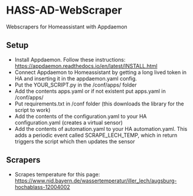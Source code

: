 # HASS-AD-WebScraper
Webscrapers for Homeassistant with Appdaemon

## Setup
- Install Appdaemon. Follow these instructions: https://appdaemon.readthedocs.io/en/latest/INSTALL.html
- Connect Appdaemon to Homeassistant by getting a long lived token in HA and inserting it in the appdaemon.yaml config.
- Put the YOUR_SCRIPT.py in the /conf/apps/ folder
- Add the contents apps.yaml or if not existent put apps.yaml in /conf/apps/
- Put requirements.txt in /conf folder (this downloads the library for the script to work)
- Add the contents of the configuration.yaml to your HA configuration.yaml (creates a virtual sensor)
- Add the contents of automation.yaml to your HA automation.yaml. This adds a periodic event called SCRAPE_LECH_TEMP, which in return triggers the script which then updates the sensor

## Scrapers
- Scrapes temperature for this page: https://www.nid.bayern.de/wassertemperatur/iller_lech/augsburg-hochablass-12004002
